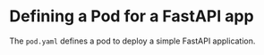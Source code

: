 # Defining a Pod for a FastAPI app

The `pod.yaml` defines a pod to deploy a simple FastAPI application.
